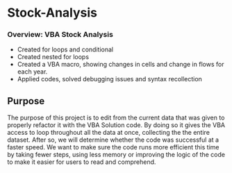 # Stock-Analysis
### Overview: VBA Stock Analysis 
- Created for loops and conditional
- Created nested for loops
- Created a VBA macro, showing changes in cells and change in flows for each year.
- Applied codes, solved debugging issues and syntax recollection 
## Purpose 
 The purpose of this project is to edit from the current data that was given to properly refactor it with the VBA Solution code. By doing so it gives the VBA access to loop throughout all the data at once, collecting the the entire dataset. After so, we will determine whether the code was successful at a faster speed. We want to make sure the code runs more efficient this time by taking fewer steps, using less memory or improving the logic of the code to make it easier for users to read and comprehend. 


    
